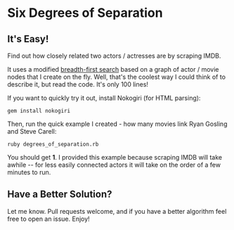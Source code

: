 Six Degrees of Separation
==============

It's Easy!
--------------

Find out how closely related two actors / actresses are by scraping IMDB.  

It uses a modified [breadth-first search](http://en.wikipedia.org/wiki/Breadth-first_search) based on a graph of actor / movie nodes that I create on the fly.  Well, that's the coolest way I could think of to describe it, but read the code.  It's only 100 lines!

If you want to quickly try it out, install Nokogiri (for HTML parsing):

    gem install nokogiri

Then, run the quick example I created - how many movies link Ryan Gosling and Steve Carell:  

    ruby degrees_of_separation.rb

You should get **1**.  I provided this example because scraping IMDB will take awhile -- for less easily connected actors it will take on the order of a few minutes to run.

Have a Better Solution?
---------------

Let me know.  Pull requests welcome, and if you have a better algorithm feel free to open an issue.  Enjoy!
